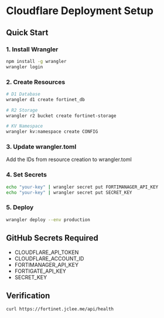 # Cloudflare Deployment Setup

## Quick Start

### 1. Install Wrangler
```bash
npm install -g wrangler
wrangler login
```

### 2. Create Resources
```bash
# D1 Database
wrangler d1 create fortinet_db

# R2 Storage
wrangler r2 bucket create fortinet-storage

# KV Namespace
wrangler kv:namespace create CONFIG
```

### 3. Update wrangler.toml
Add the IDs from resource creation to wrangler.toml

### 4. Set Secrets
```bash
echo "your-key" | wrangler secret put FORTIMANAGER_API_KEY
echo "your-key" | wrangler secret put SECRET_KEY
```

### 5. Deploy
```bash
wrangler deploy --env production
```

## GitHub Secrets Required
- CLOUDFLARE_API_TOKEN
- CLOUDFLARE_ACCOUNT_ID
- FORTIMANAGER_API_KEY
- FORTIGATE_API_KEY
- SECRET_KEY

## Verification
```bash
curl https://fortinet.jclee.me/api/health
```
